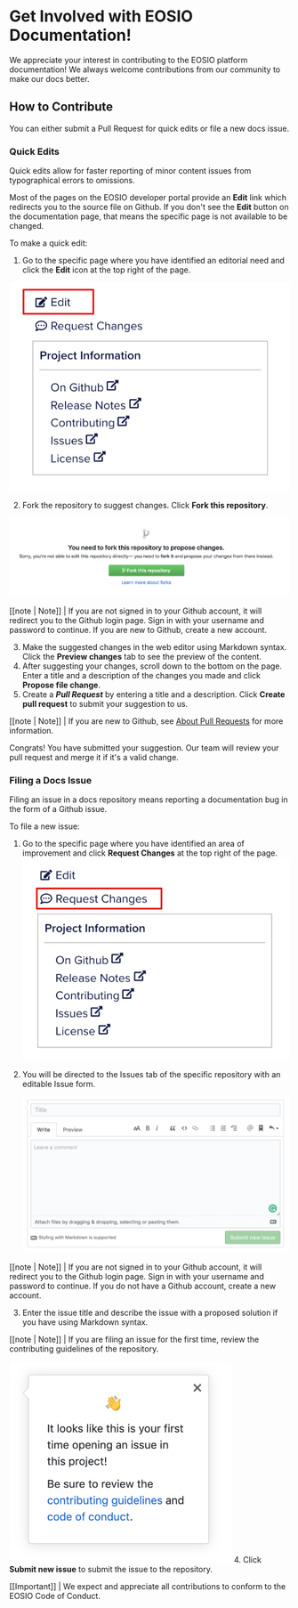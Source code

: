 # Get Involved with EOSIO Documentation!

We appreciate your interest in contributing to the EOSIO platform documentation! We always welcome contributions from our community to make our docs better.

## How to Contribute

You can either submit a Pull Request for quick edits or file a new docs issue.

### Quick Edits
Quick edits allow for faster reporting of minor content issues from typographical errors to omissions.

Most of the pages on the EOSIO developer portal provide an **Edit** link which redirects you to the source file on Github. If you don't see the **Edit** button on the documentation page, that means the specific page is not available to be changed.

To make a quick edit:


1. Go to the specific page where you have identified an editorial need and click the **Edit** icon at the top right of the page.

![Quick Edit Icon](quick-edits-1.png)

2. Fork the repository to suggest changes. Click **Fork this repository**.

![Fork the Repository](quick-edits-2.png)

[[note | Note]]
| If you are not signed in to your Github account, it will redirect you to the Github login page. Sign in with your username and password to continue. If you are new to Github, create a new account.


3. Make the suggested changes in the web editor using Markdown syntax. Click the **Preview changes** tab to see the preview of the content.
4. After suggesting your changes, scroll down to the bottom on the page. Enter a title and a description of the changes you made and click **Propose file change**.
5. Create a ***Pull Request*** by entering a title and a description. Click **Create pull request** to submit your suggestion to us.

[[note | Note]]
| If you are new to Github, see [About Pull Requests](https://help.github.com/en/github/collaborating-with-issues-and-pull-requests/about-pull-requests) for more information.

Congrats! You have submitted your suggestion. Our team will review your pull request and merge it if it's a valid change.


### Filing a Docs Issue
Filing an issue in a docs repository means reporting a documentation bug in the form of a Github issue.

To file a new issue:

1. Go to the specific page where you have identified an area of improvement and click **Request Changes** at the top right of the page.
   ![New Issue Icon](file-issues-1.png)
2. You will be directed to the Issues tab of the specific repository with an editable Issue form.

   ![New Issue Form](file-issues-2.png)

[[note | Note]]
| If you are not signed in to your Github account, it will redirect you to the Github login page. Sign in with your username and password to continue. If you do not have a Github account, create a new account.

3. Enter the issue title and describe the issue with a proposed solution if you have using Markdown syntax.

[[note | Note]]
| If you are filing an issue for the first time, review the contributing guidelines of the repository.

   ![Contribution Guidelines](file-issues-3.png)
4. Click **Submit new issue** to submit the issue to the repository.


[[Important]]
| We expect and appreciate all contributions to conform to the EOSIO Code of Conduct.
